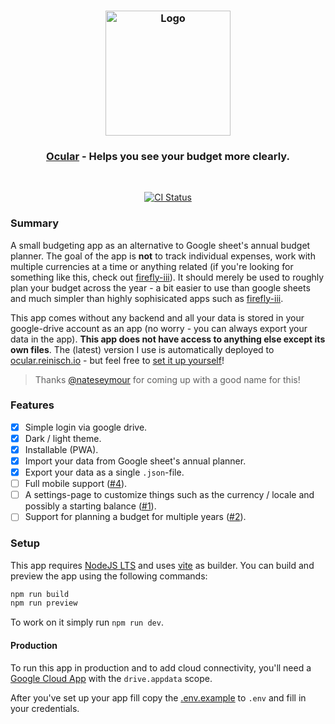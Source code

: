 <h3 align="center">
  <img src="https://user-images.githubusercontent.com/30767528/169694460-0e85f361-6fd6-4ac6-bf7a-6f98d9241c20.png" alt="Logo" height="200">
</h3>

<h3 align="center">
  <a href="https://budget.reinisch.io/">Ocular</a> - Helps you see your budget more clearly.
</h3>

<br/>

<p align="center">
  <a href="https://github.com/Simonwep/ocular/actions?query=workflow%3ACI"><img
     alt="CI Status"
     src="https://github.com/Simonwep/ocular/workflows/CI/badge.svg"/></a>
</p>

### Summary

A small budgeting app as an alternative to Google sheet's annual budget planner.
The goal of the app is **not** to track individual expenses, work with multiple currencies at a time or anything related (if you're looking for something like this, check
out [firefly-iii](https://www.firefly-iii.org/)).
It should merely be used to roughly plan your budget across the year - a bit easier to use than google sheets and much simpler than highly sophisicated apps such
as [firefly-iii](https://www.firefly-iii.org/).

This app comes without any backend and all your data is stored in your google-drive account as an app (no worry - you can always export your data in the app). **This app
does not have access to anything else except its own files**. The (latest) version I use is automatically deployed to [ocular.reinisch.io](https://ocular.reinisch.io) - but feel
free to [set it up yourself](#setup)!

> Thanks [@nateseymour](https://github.com/nateseymour) for coming up with a good name for this!

### Features

- [x] Simple login via google drive.
- [x] Dark / light theme.
- [x] Installable (PWA).
- [x] Import your data from Google sheet's annual planner.
- [x] Export your data as a single `.json`-file.
- [ ] Full mobile support ([#4](https://github.com/Simonwep/ocular/issues/4)).
- [ ] A settings-page to customize things such as the currency / locale and possibly a starting balance ([#1](https://github.com/Simonwep/ocular/issues/1)).
- [ ] Support for planning a budget for multiple years ([#2](https://github.com/Simonwep/ocular/issues/2)).

### Setup

This app requires [NodeJS LTS](https://nodejs.org/en/) and uses [vite](https://vitejs.dev/) as builder. You can build and preview the app using the following commands:

```sh
npm run build
npm run preview
```

To work on it simply run `npm run dev`.

#### Production

To run this app in production and to add cloud connectivity, you'll need a [Google Cloud App](https://support.google.com/googleplay/android-developer/answer/9859152?hl=en) with
the `drive.appdata` scope.

After you've set up your app fill copy the [.env.example](.env.example) to `.env` and fill in your credentials.
